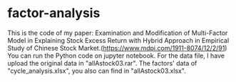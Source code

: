 # factor-analysis
This is the code of my paper: 
Examination and Modification of Multi-Factor Model in Explaining 
Stock Excess Return with Hybrid Approach in Empirical Study of Chinese Stock Market.(https://www.mdpi.com/1911-8074/12/2/91)
You can run the Python code on jupyter notebook. 
For the data file, I have upload the original data in "allAstock03.rar". 
The factors' data of "cycle_analysis.xlsx", you also can find in "allAstock03.xlsx".

